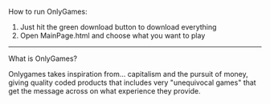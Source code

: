 How to run OnlyGames:

1. Just hit the green download button to download everything
2. Open MainPage.html and choose what you want to play
----------------------------------------------------------------
What is OnlyGames?

Onlygames takes inspiration from... capitalism and the pursuit of money, giving quality coded products that includes very "unequivocal games" that get the message across on what experience they provide. 
